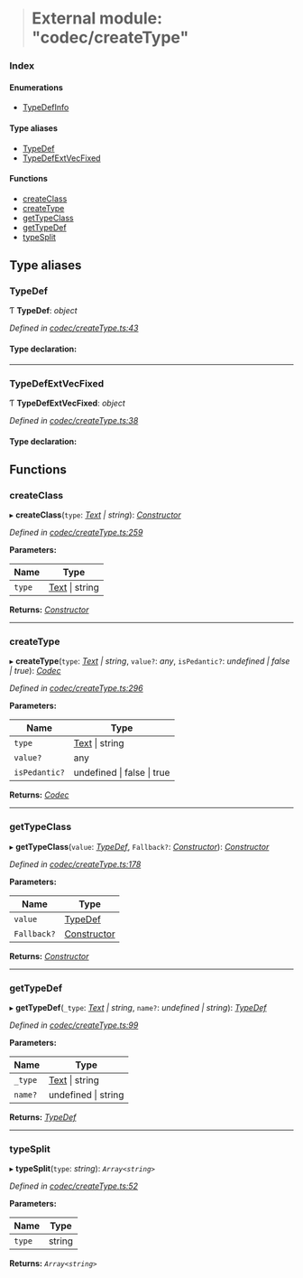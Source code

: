 > # External module: "codec/createType"

### Index

#### Enumerations

* [TypeDefInfo](../enums/_codec_createtype_.typedefinfo.md)

#### Type aliases

* [TypeDef](_codec_createtype_.md#typedef)
* [TypeDefExtVecFixed](_codec_createtype_.md#typedefextvecfixed)

#### Functions

* [createClass](_codec_createtype_.md#createclass)
* [createType](_codec_createtype_.md#createtype)
* [getTypeClass](_codec_createtype_.md#gettypeclass)
* [getTypeDef](_codec_createtype_.md#gettypedef)
* [typeSplit](_codec_createtype_.md#typesplit)

## Type aliases

###  TypeDef

Ƭ **TypeDef**: *object*

*Defined in [codec/createType.ts:43](https://github.com/polkadot-js/api/blob/7229a5f/packages/types/src/codec/createType.ts#L43)*

#### Type declaration:

___

###  TypeDefExtVecFixed

Ƭ **TypeDefExtVecFixed**: *object*

*Defined in [codec/createType.ts:38](https://github.com/polkadot-js/api/blob/7229a5f/packages/types/src/codec/createType.ts#L38)*

#### Type declaration:

## Functions

###  createClass

▸ **createClass**(`type`: *[Text](../classes/_primitive_text_.text.md) | string*): *[Constructor](../interfaces/_types_.constructor.md)*

*Defined in [codec/createType.ts:259](https://github.com/polkadot-js/api/blob/7229a5f/packages/types/src/codec/createType.ts#L259)*

**Parameters:**

Name | Type |
------ | ------ |
`type` | [Text](../classes/_primitive_text_.text.md) \| string |

**Returns:** *[Constructor](../interfaces/_types_.constructor.md)*

___

###  createType

▸ **createType**(`type`: *[Text](../classes/_primitive_text_.text.md) | string*, `value?`: *any*, `isPedantic?`: *undefined | false | true*): *[Codec](../interfaces/_types_.codec.md)*

*Defined in [codec/createType.ts:296](https://github.com/polkadot-js/api/blob/7229a5f/packages/types/src/codec/createType.ts#L296)*

**Parameters:**

Name | Type |
------ | ------ |
`type` | [Text](../classes/_primitive_text_.text.md) \| string |
`value?` | any |
`isPedantic?` | undefined \| false \| true |

**Returns:** *[Codec](../interfaces/_types_.codec.md)*

___

###  getTypeClass

▸ **getTypeClass**(`value`: *[TypeDef](_codec_createtype_.md#typedef)*, `Fallback?`: *[Constructor](../interfaces/_types_.constructor.md)*): *[Constructor](../interfaces/_types_.constructor.md)*

*Defined in [codec/createType.ts:178](https://github.com/polkadot-js/api/blob/7229a5f/packages/types/src/codec/createType.ts#L178)*

**Parameters:**

Name | Type |
------ | ------ |
`value` | [TypeDef](_codec_createtype_.md#typedef) |
`Fallback?` | [Constructor](../interfaces/_types_.constructor.md) |

**Returns:** *[Constructor](../interfaces/_types_.constructor.md)*

___

###  getTypeDef

▸ **getTypeDef**(`_type`: *[Text](../classes/_primitive_text_.text.md) | string*, `name?`: *undefined | string*): *[TypeDef](_codec_createtype_.md#typedef)*

*Defined in [codec/createType.ts:99](https://github.com/polkadot-js/api/blob/7229a5f/packages/types/src/codec/createType.ts#L99)*

**Parameters:**

Name | Type |
------ | ------ |
`_type` | [Text](../classes/_primitive_text_.text.md) \| string |
`name?` | undefined \| string |

**Returns:** *[TypeDef](_codec_createtype_.md#typedef)*

___

###  typeSplit

▸ **typeSplit**(`type`: *string*): *`Array<string>`*

*Defined in [codec/createType.ts:52](https://github.com/polkadot-js/api/blob/7229a5f/packages/types/src/codec/createType.ts#L52)*

**Parameters:**

Name | Type |
------ | ------ |
`type` | string |

**Returns:** *`Array<string>`*
